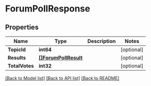 # ForumPollResponse

## Properties
Name | Type | Description | Notes
------------ | ------------- | ------------- | -------------
**TopicId** | **int64** |  | [optional] 
**Results** | [**[]ForumPollResult**](Forum.PollResult.md) |  | [optional] 
**TotalVotes** | **int32** |  | [optional] 

[[Back to Model list]](../README.md#documentation-for-models) [[Back to API list]](../README.md#documentation-for-api-endpoints) [[Back to README]](../README.md)


